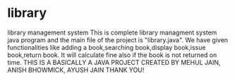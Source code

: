 # library
library management system
This is complete library managment system java program and the main file of the project is "library.java". 
We have given functionalities like adding a book,searching book,display book,issue book,return book.
It will calculate fine also if the book is not returned on time.
THIS IS A BASICALLY A JAVA PROJECT CREATED BY MEHUL JAIN, ANISH BHOWMICK, AYUSH JAIN
THANK YOU!
